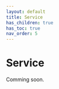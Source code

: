 ```yaml
---
layout: default
title: Service
has_children: true
has_toc: true
nav_order: 5
---
```


# Service

Comming soon.